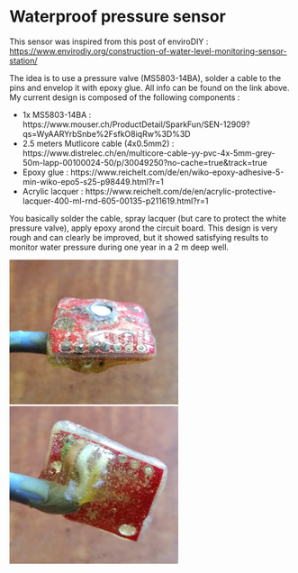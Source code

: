 # Waterproof pressure sensor

This sensor was inspired from this post of enviroDIY : https://www.envirodiy.org/construction-of-water-level-monitoring-sensor-station/

The idea is to use a pressure valve (MS5803-14BA), solder a cable to the pins and envelop it with epoxy glue. All info can be found on the link above.
My current design is composed of the following components :
<ul>
  <li>1x MS5803-14BA : https://www.mouser.ch/ProductDetail/SparkFun/SEN-12909?qs=WyAARYrbSnbe%2FsfkO8iqRw%3D%3D
  <li>2.5 meters Mutlicore cable (4x0.5mm2) : https://www.distrelec.ch/en/multicore-cable-yy-pvc-4x-5mm-grey-50m-lapp-00100024-50/p/30049250?no-cache=true&track=true
  <li>Epoxy glue : https://www.reichelt.com/de/en/wiko-epoxy-adhesive-5-min-wiko-epo5-s25-p98449.html?r=1
  <li>Acrylic lacquer : https://www.reichelt.com/de/en/acrylic-protective-lacquer-400-ml-rnd-605-00135-p211619.html?r=1
</ul>

You basically solder the cable, spray lacquer (but care to protect the white pressure valve), apply epoxy arond the circuit board. This design is very rough and can clearly be improved, but it showed satisfying results to monitor water pressure during one year in a 2 m deep well.

<p float="left">
  <img src="images/sensor_waterpressure_1.jpg" width="300" />
  <img src="images/sensor_waterpressure_2.jpg" width="300" /> 
</p>